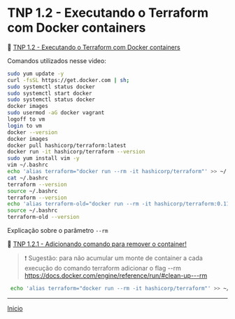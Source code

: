 # TNP 1.2 - Executando o Terraform com Docker containers

🎥 [TNP 1.2 - Executando o Terraform com Docker containers](https://www.youtube.com/watch?v=1HhoFVtoxlU)

Comandos utilizados nesse video:

```sh
sudo yum update -y
curl -fsSL https://get.docker.com | sh;
sudo systemctl status docker
sudo systemctl start docker
sudo systemctl status docker
docker images
sudo usermod -aG docker vagrant
logoff to vm
login to vm
docker --version
docker images
docker pull hashicorp/terraform:latest
docker run -it hashicorp/terraform --version
sudo yum install vim -y
vim ~/.bashrc
echo 'alias terraform="docker run --rm -it hashicorp/terraform"' >> ~/.bashrc
cat ~/.bashrc
terraform --version
source ~/.bashrc
terraform --version
echo 'alias terraform-old="docker run --rm -it hashicorp/terraform:0.11.14"' >> ~/.bashrc
source ~/.bashrc
terraform-old --version
```

Explicação sobre o parâmetro `--rm` 

🎥 [TNP 1.2.1 - Adicionando comando para remover o container!](https://www.youtube.com/watch?v=osy_yz7lh1k)

>❗ Sugestão: para não acumular um monte de container a cada execução do comando terraform adicionar o flag --rm https://docs.docker.com/engine/reference/run/#clean-up---rm

```sh
 echo 'alias terraform="docker run --rm -it hashicorp/terraform"' >> ~/.bashrc
```




---

[Inicio](/README.md)


